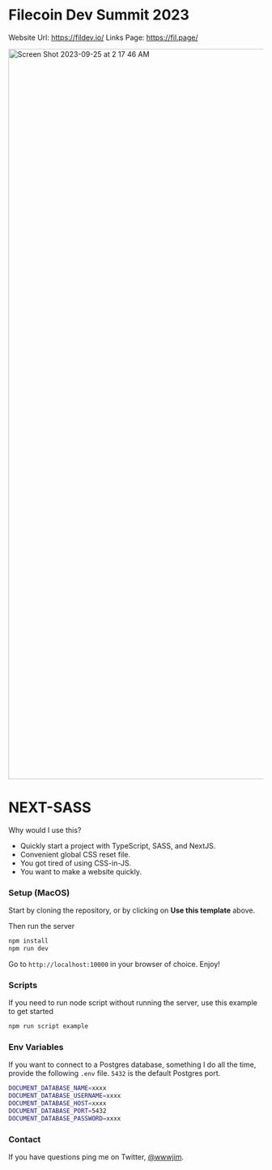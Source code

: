 # Filecoin Dev Summit 2023
Website Url: https://fildev.io/
Links Page: https://fil.page/


<img width="1439" alt="Screen Shot 2023-09-25 at 2 17 46 AM" src="https://github.com/application-research/fildevsummit/assets/28320272/7400fc3b-0a69-4c6d-b18c-ca254b25e51f">


# NEXT-SASS

Why would I use this?

- Quickly start a project with TypeScript, SASS, and NextJS.
- Convenient global CSS reset file.
- You got tired of using CSS-in-JS.
- You want to make a website quickly.

### Setup (MacOS)

Start by cloning the repository, or by clicking on **Use this template** above.

Then run the server

```sh
npm install
npm run dev
```

Go to `http://localhost:10000` in your browser of choice. Enjoy!

### Scripts

If you need to run node script without running the server, use this example to get started

```sh
npm run script example
```

### Env Variables

If you want to connect to a Postgres database, something I do all the time, provide the following `.env` file. `5432` is the default Postgres port.

```sh
DOCUMENT_DATABASE_NAME=xxxx
DOCUMENT_DATABASE_USERNAME=xxxx
DOCUMENT_DATABASE_HOST=xxxx
DOCUMENT_DATABASE_PORT=5432
DOCUMENT_DATABASE_PASSWORD=xxxx
```

### Contact

If you have questions ping me on Twitter, [@wwwjim](https://www.twitter.com/wwwjim).
